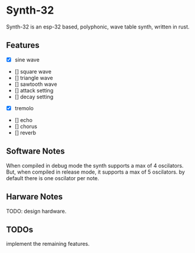 # Synth-32

Synth-32 is an esp-32 based, polyphonic, wave table synth, written in rust.

## Features

- [x] sine wave
- [] square wave
- [] triangle wave
- [] sawtooth wave
- [] attack setting
- [] decay setting
- [x] tremolo
- [] echo
- [] chorus
- [] reverb

## Software Notes

When compiled in debug mode the synth supports a max of 4 oscilators. But, when compiled in release mode, it supports a max of 5 oscilators. by default there is one oscilator per note.

## Harware Notes

TODO: design hardware.

## TODOs

implement the remaining features.
